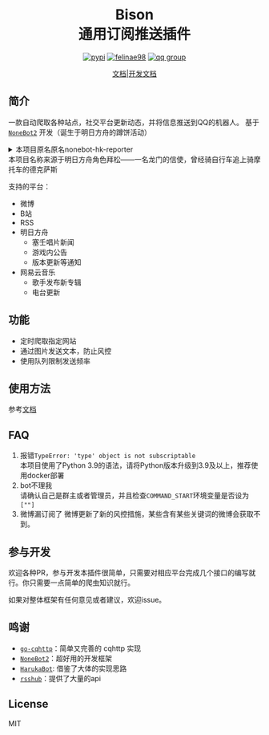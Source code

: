 <div align="center">
<h1>Bison </br>通用订阅推送插件</h1>


[![pypi](https://badgen.net/pypi/v/nonebot-bison)](https://pypi.org/project/nonebot-bison/)
[![felinae98](https://circleci.com/gh/felinae98/nonebot-bison.svg?style=shield)](https://circleci.com/gh/felinae98/nonebot-bison)
[![qq group](https://img.shields.io/badge/QQ%E7%BE%A4-868610060-orange )](https://qm.qq.com/cgi-bin/qm/qr?k=pXYMGB_e8b6so3QTqgeV6lkKDtEeYE4f&jump_from=webapi)

[文档](https://nonebot-bison.vercel.app)|[开发文档](https://nonebot-bison.vercel.app/dev)
</div>

## 简介
一款自动爬取各种站点，社交平台更新动态，并将信息推送到QQ的机器人。
基于 [`NoneBot2`](https://github.com/nonebot/nonebot2 ) 开发（诞生于明日方舟的蹲饼活动）
<details>
<summary>本项目原名原名nonebot-hk-reporter</summary>

寓意本Bot要做全世界跑的最快的搬运机器人，后因名字过于暴力改名

</details>
本项目名称来源于明日方舟角色拜松——一名龙门的信使，曾经骑自行车追上骑摩托车的德克萨斯

支持的平台：
* 微博
* B站
* RSS
* 明日方舟
  * 塞壬唱片新闻
  * 游戏内公告
  * 版本更新等通知
* 网易云音乐
  * 歌手发布新专辑
  * 电台更新


## 功能
* 定时爬取指定网站
* 通过图片发送文本，防止风控
* 使用队列限制发送频率

## 使用方法
参考[文档](https://nonebot-bison.vercel.app/usage/#%E4%BD%BF%E7%94%A8)

## FAQ
1. 报错`TypeError: 'type' object is not subscriptable`  
    本项目使用了Python 3.9的语法，请将Python版本升级到3.9及以上，推荐使用docker部署
2. bot不理我  
    请确认自己是群主或者管理员，并且检查`COMMAND_START`环境变量是否设为`[""]`
3. 微博漏订阅了
    微博更新了新的风控措施，某些含有某些关键词的微博会获取不到。

## 参与开发
欢迎各种PR，参与开发本插件很简单，只需要对相应平台完成几个接口的编写就行。你只需要一点简单的爬虫知识就行。

如果对整体框架有任何意见或者建议，欢迎issue。

## 鸣谢
* [`go-cqhttp`](https://github.com/Mrs4s/go-cqhttp)：简单又完善的 cqhttp 实现
* [`NoneBot2`](https://github.com/nonebot/nonebot2)：超好用的开发框架
* [`HarukaBot`](https://github.com/SK-415/HarukaBot/): 借鉴了大体的实现思路
* [`rsshub`](https://github.com/DIYgod/RSSHub)：提供了大量的api

## License
MIT

